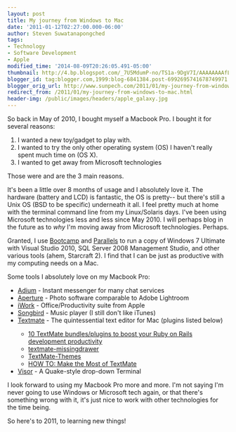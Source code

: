 ```yaml
---
layout: post
title: My journey from Windows to Mac
date: '2011-01-12T02:27:00.000-06:00'
author: Steven Suwatanapongched
tags:
- Technology
- Software Development
- Apple
modified_time: '2014-08-09T20:26:05.491-05:00'
thumbnail: http://4.bp.blogspot.com/_7U5MdumP-no/TS1a-9DgV7I/AAAAAAAAfLg/B20G9RlSsFs/s600/IMG_2979.jpg
blogger_id: tag:blogger.com,1999:blog-6841384.post-6992695741678749971
blogger_orig_url: http://www.sunpech.com/2011/01/my-journey-from-windows-to-mac.html
redirect_from: /2011/01/my-journey-from-windows-to-mac.html
header-img: /public/images/headers/apple_galaxy.jpg
---
```


So back in May of 2010, I bought myself a Macbook Pro.  I bought it for several reasons:

<ol>
  <li>I wanted a new toy/gadget to play with.</li>
  <li>I wanted to try the only other operating system (OS) I haven't really spent much time on (OS X).</li>
  <li>I wanted to get away from Microsoft technologies</li>
</ol>

Those were and are the 3 main reasons.

It's been a little over 8 months of usage and I absolutely love it.  The hardware (battery and LCD) is fantastic, the OS is pretty-- but there's still a Unix OS (BSD to be specific) underneath it all.  I feel pretty much at home with the terminal command line from my Linux/Solaris days.  I've been using Microsoft technologies less and less since May 2010.  I will perhaps blog in the future as to <i>why</i> I'm moving away from Microsoft technologies.  Perhaps.

Granted, I use <a href="http://en.wikipedia.org/wiki/Boot_Camp_(software)">Bootcamp</a> and <a href="http://www.parallels.com/">Parallels</a> to run a copy of Windows 7 Ultimate with Visual Studio 2010, SQL Server 2008 Management Studio, and other various tools (ahem, Starcraft 2).  I find that I can be just as productive with my computing needs on a Mac.

Some tools I absolutely love on my Macbook Pro:

<ul>
  <li><a href="http://adium.im/">Adium</a> - Instant messenger for many chat services</li>
  <li><a href="http://www.apple.com/aperture/">Aperture</a> - Photo software comparable to Adobe Lightroom</li>
  <li><a href="http://www.apple.com/iwork/">iWork</a> - Office/Productivity suite from Apple</li>
  <li><a href="http://getsongbird.com/">Songbird</a> - Music player (I still don't like iTunes)</li>
  <li><a href="http://macromates.com/">Textmate</a> - The quintessential text editor for Mac (plugins listed below)</li>
  <ul>
    <li><a href="http://adventuresincoding.com/2010/05/10-textmate-bundlesplugins-to-boost-your-ruby-on-rails-development-productivity">10 TextMate bundles/plugins to boost your Ruby on Rails development productivity</a></li>
    <li><a href="https://github.com/jezdez/textmate-missingdrawer">textmate-missingdrawer</a></li>
    <li><a href="https://github.com/filmgirl/TextMate-Themes">TextMate-Themes</a></li>
    <li><a href="http://mashable.com/2010/12/23/textmate-guide/?utm_source=feedburner&amp;utm_medium=feed&amp;utm_campaign=Feed:+Mashable+(Mashable)">HOW TO: Make the Most of TextMate</a></li>
  </ul>
  <li><a href="http://visor.binaryage.com/">Visor</a> - A Quake-style drop-down Terminal</li>
</ul>

I look forward to using my Macbook Pro more and more.  I'm not saying I'm never going to use Windows or Microsoft tech again, or that there's something wrong with it, it's just nice to work with other technologies for the time being.

So here's to 2011, to learning new things!

<img alt=""  border="0" src="http://4.bp.blogspot.com/_7U5MdumP-no/TS1a-9DgV7I/AAAAAAAAfLg/B20G9RlSsFs/s400/IMG_2979.jpg" />
